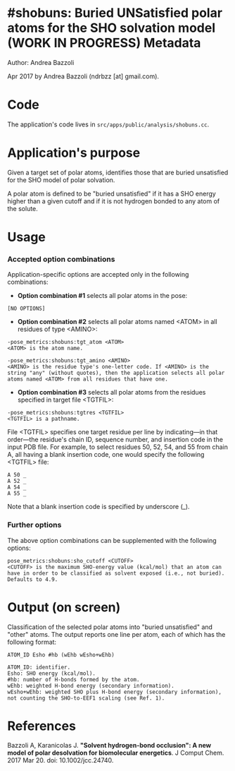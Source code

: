 #shobuns: Buried UNSatisfied polar atoms for the SHO solvation model (WORK IN PROGRESS)
Metadata
========

Author: Andrea Bazzoli

Apr 2017 by Andrea Bazzoli (ndrbzz [at] gmail.com).

Code
====

The application's code lives in `src/apps/public/analysis/shobuns.cc`.

Application's purpose
===================

Given a target set of polar atoms, identifies those that are buried unsatisfied for the SHO model of polar solvation.

A polar atom is defined to be "buried unsatisfied" if it has a SHO energy higher than a given cutoff and if it is not hydrogen bonded to any atom of the solute. 

Usage
=====

### Accepted option combinations
Application-specific options are accepted only in the following combinations:

* **Option combination #1** selects all polar atoms in the pose:  
````
[NO OPTIONS]
````

* **Option combination #2** selects all polar atoms named \<ATOM\> in all residues of type \<AMINO\>:
````
-pose_metrics:shobuns:tgt_atom <ATOM>
<ATOM> is the atom name.

-pose_metrics:shobuns:tgt_amino <AMINO>
<AMINO> is the residue type's one-letter code. If <AMINO> is the string "any" (without quotes), then the application selects all polar atoms named <ATOM> from all residues that have one.
````

* **Option combination #3** selects all polar atoms from the residues specified in target file \<TGTFIL\>:
````
-pose_metrics:shobuns:tgtres <TGTFIL>
<TGTFIL> is a pathname.
````
File \<TGTFIL\> specifies one target residue per line by indicating—in that order—the residue's chain ID, sequence number, and insertion code in the input PDB file. For example, to select residues 50, 52, 54, and 55 from chain A, all having a blank insertion code, one would specify the following \<TGTFIL\> file:
````
A 50 _
A 52 _
A 54 _
A 55 _
````
Note that a blank insertion code is specified by underscore (_).

### Further options
The above option combinations can be supplemented with the following options:
````
pose_metrics:shobuns:sho_cutoff <CUTOFF>
<CUTOFF> is the maximum SHO-energy value (kcal/mol) that an atom can have in order to be classified as solvent exposed (i.e., not buried). Defaults to 4.9.
```` 

Output (on screen)
==================
Classification of the selected polar atoms into "buried unsatisfied" and "other" atoms. The output reports one line per atom, each of which has the following format:
````
ATOM_ID Esho #hb (wEhb wEsho+wEhb)

ATOM_ID: identifier.
Esho: SHO energy (kcal/mol).
#hb: number of H-bonds formed by the atom.
wEhb: weighted H-bond energy (secondary information).
wEsho+wEhb: weighted SHO plus H-bond energy (secondary information), not counting the SHO-to-EEF1 scaling (see Ref. 1).
````

References
==========
Bazzoli A, Karanicolas J. __"Solvent hydrogen-bond occlusion": A new model of polar desolvation for biomolecular energetics__. J Comput Chem. 2017 Mar 20. doi: 10.1002/jcc.24740. 
